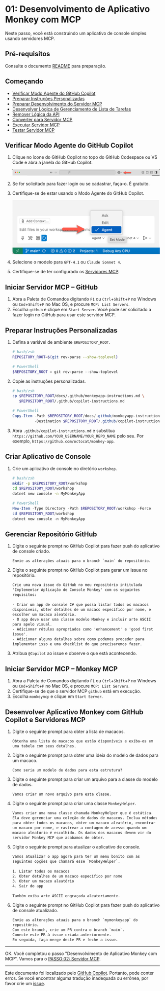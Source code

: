 # 01: Desenvolvimento de Aplicativo Monkey com MCP

Neste passo, você está construindo um aplicativo de console simples usando servidores MCP.

## Pré-requisitos

Consulte o documento [README](../README.md#pré-requisitos) para preparação.

## Começando

- [Verificar Modo Agente do GitHub Copilot](#verificar-modo-agente-do-github-copilot)
- [Preparar Instruções Personalizadas](#preparar-instruções-personalizadas)
- [Preparar Desenvolvimento do Servidor MCP](#preparar-desenvolvimento-do-servidor-mcp)
- [Desenvolver Lógica de Gerenciamento de Lista de Tarefas](#desenvolver-lógica-de-gerenciamento-de-lista-de-tarefas)
- [Remover Lógica da API](#remover-lógica-da-api)
- [Converter para Servidor MCP](#converter-para-servidor-mcp)
- [Executar Servidor MCP](#executar-servidor-mcp)
- [Testar Servidor MCP](#testar-servidor-mcp)

## Verificar Modo Agente do GitHub Copilot

1. Clique no ícone do GitHub Copilot no topo do GitHub Codespace ou VS Code e abra a janela do GitHub Copilot.

   ![Abrir GitHub Copilot Chat](../../../docs/images/setup-01.png)

1. Se for solicitado para fazer login ou se cadastrar, faça-o. É gratuito.
1. Certifique-se de estar usando o Modo Agente do GitHub Copilot.

   ![Modo Agente do GitHub Copilot](../../../docs/images/setup-02.png)

1. Selecione o modelo para `GPT-4.1` ou `Claude Sonnet 4`.
1. Certifique-se de ter configurado os [Servidores MCP](./00-setup.md#configurar-servidores-mcp).

## Iniciar Servidor MCP &ndash; GitHub

1. Abra a Paleta de Comandos digitando `F1` ou `Ctrl`+`Shift`+`P` no Windows ou `Cmd`+`Shift`+`P` no Mac OS, e procure `MCP: List Servers`.
1. Escolha `github` e clique em `Start Server`. Você pode ser solicitado a fazer login no GitHub para usar este servidor MCP.

## Preparar Instruções Personalizadas

1. Defina a variável de ambiente `$REPOSITORY_ROOT`.

   ```bash
   # bash/zsh
   REPOSITORY_ROOT=$(git rev-parse --show-toplevel)
   ```

   ```powershell
   # PowerShell
   $REPOSITORY_ROOT = git rev-parse --show-toplevel
   ```

1. Copie as instruções personalizadas.

    ```bash
    # bash/zsh
    cp $REPOSITORY_ROOT/docs/.github/monkeyapp-instructions.md \
       $REPOSITORY_ROOT/.github/copilot-instructions.md
    ```

    ```powershell
    # PowerShell
    Copy-Item -Path $REPOSITORY_ROOT/docs/.github/monkeyapp-instructions.md `
              -Destination $REPOSITORY_ROOT/.github/copilot-instructions.md -Force
    ```

1. Abra `.github/copilot-instructions.md` e substitua `https://github.com/YOUR_USERNAME/YOUR_REPO_NAME` pelo seu. Por exemplo, `https://github.com/octocat/monkey-app`.

## Criar Aplicativo de Console

1. Crie um aplicativo de console no diretório `workshop`.

    ```bash
    # bash/zsh
    mkdir -p $REPOSITORY_ROOT/workshop
    cd $REPOSITORY_ROOT/workshop
    dotnet new console -n MyMonkeyApp
    ```

    ```powershell
    # PowerShell
    New-Item -Type Directory -Path $REPOSITORY_ROOT/workshop -Force
    cd $REPOSITORY_ROOT/workshop
    dotnet new console -n MyMonkeyApp
    ```

## Gerenciar Repositório GitHub

1. Digite o seguinte prompt no GitHub Copilot para fazer push do aplicativo de console criado.

    ```text
    Envie as alterações atuais para o branch `main` do repositório.
    ```

1. Digite o seguinte prompt no GitHub Copilot para gerar um issue no repositório.

    ```text
    Crie uma nova issue do GitHub no meu repositório intitulada 'Implementar Aplicação de Console Monkey' com os seguintes requisitos:
    
    - Criar um app de console C# que possa listar todos os macacos disponíveis, obter detalhes de um macaco específico por nome, e escolher um macaco aleatório.
    - O app deve usar uma classe modelo Monkey e incluir arte ASCII para apelo visual.
    - Adicionar rótulos apropriados como 'enhancement' e 'good first issue'.
    - Adicionar alguns detalhes sobre como podemos proceder para implementar isso e uma checklist do que precisaremos fazer.
    ```

1. Atribua `@Copilot` ao issue e observe o que está acontecendo.

## Iniciar Servidor MCP &ndash; Monkey MCP

1. Abra a Paleta de Comandos digitando `F1` ou `Ctrl`+`Shift`+`P` no Windows ou `Cmd`+`Shift`+`P` no Mac OS, e procure `MCP: List Servers`.
1. Certifique-se de que o servidor MCP `github` está em execução.
1. Escolha `monkeymcp` e clique em `Start Server`.

## Desenvolver Aplicativo Monkey com GitHub Copilot e Servidores MCP

1. Digite o seguinte prompt para obter a lista de macacos.

    ```text
    Obtenha uma lista de macacos que estão disponíveis e exiba-os em uma tabela com seus detalhes.
    ```

1. Digite o seguinte prompt para obter uma ideia do modelo de dados para um macaco.

    ```text
    Como seria um modelo de dados para esta estrutura?
    ```

1. Digite o seguinte prompt para criar um arquivo para a classe do modelo de dados.

    ```text
    Vamos criar um novo arquivo para esta classe.
    ```

1. Digite o seguinte prompt para criar uma classe `MonkeyHelper`.

    ```text
    Vamos criar uma nova classe chamada MonkeyHelper que é estática. Ela deve gerenciar uma coleção de dados de macacos. Inclua métodos para obter todos os macacos, obter um macaco aleatório, encontrar um macaco por nome, e rastrear a contagem de acesso quando um macaco aleatório é escolhido. Os dados dos macacos devem vir do servidor Monkey MCP que acabamos de obter.
    ```

1. Digite o seguinte prompt para atualizar o aplicativo de console.

    ```text
    Vamos atualizar o app agora para ter um menu bonito com as seguintes opções que chamará esse `MonkeyHelper`.
    
    1. Listar todos os macacos
    2. Obter detalhes de um macaco específico por nome
    3. Obter um macaco aleatório
    4. Sair do app

    Também exiba arte ASCII engraçada aleatoriamente.
    ```

1. Digite o seguinte prompt no GitHub Copilot para fazer push do aplicativo de console atualizado.

    ```text
    Envie as alterações atuais para o branch `mymonkeyapp` do repositório.
    Com este branch, crie um PR contra o branch `main`.
    Conecte este PR à issue criada anteriormente.
    Em seguida, faça merge deste PR e feche a issue.
    ```

---

OK. Você completou o passo "Desenvolvimento de Aplicativo Monkey com MCP". Vamos para o [PASSO 02: Servidor MCP](./02-mcp-server.md).

---

Este documento foi localizado pelo [GitHub Copilot](https://docs.github.com/copilot/about-github-copilot/what-is-github-copilot). Portanto, pode conter erros. Se você encontrar alguma tradução inadequada ou errônea, por favor crie um [issue](../../../../../issues).